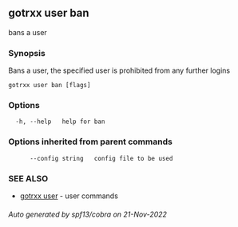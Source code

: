 ## gotrxx user ban

bans a user

### Synopsis

Bans a user, the specified user is prohibited from any further logins

```
gotrxx user ban [flags]
```

### Options

```
  -h, --help   help for ban
```

### Options inherited from parent commands

```
      --config string   config file to be used
```

### SEE ALSO

* [gotrxx user](/cli/gotrxx_user.md)	 - user commands

###### Auto generated by spf13/cobra on 21-Nov-2022
